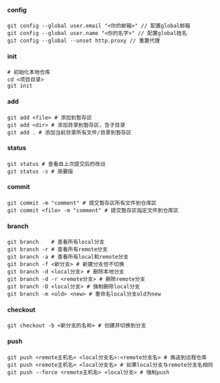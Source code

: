 #### config

```Shell
git config --global user.email "<你的邮箱>" // 配置global邮箱
git config --global user.name "<你的名字>" // 配置global姓名
git config --global --unset http.proxy // 重置代理
```

#### init

```shell
# 初始化本地仓库
cd <项目目录>
git init
```

#### add

```Shell
git add <file> # 添加到暂存区
git add <dir> # 添加目录到暂存区，含子目录
git add . # 添加当前目录所有文件/目录到暂存区
```

#### status

```Shell
git status # 查看自上次提交后的改动
git status -s # 简要版
```

#### commit

```Shell
git commit -m "comment" # 提交暂存区所有文件到仓库区
git commit <file> -m "comment" # 提交暂存区指定文件到仓库区
```

#### branch

```Shell
git branch    # 查看所有local分支
git branch -r # 查看所有remote分支
git branch -a # 查看所有local和remote分支
git branch -f <新分支> # 新建分支但不切换
git branch -d <local分支> # 删除本地分支
git branch -d -r <remote分支> # 删除remote分支
git branch -D <local分支> # 强制删除local分支
git branch -m <old> <new> # 重命名local分支old为new
```

#### checkout

```Shell
git checkout -b <新分支的名称> # 创建并切换到分支
```

#### push

```Shell
git push <remote主机名> <local分支名>:<remote分支名> # 推送到远程仓库
git push <remote主机名> <local分支名> # 如果local分支与remote分支名相同
git push --force <remote主机名> <local分支> # 强制push
```

